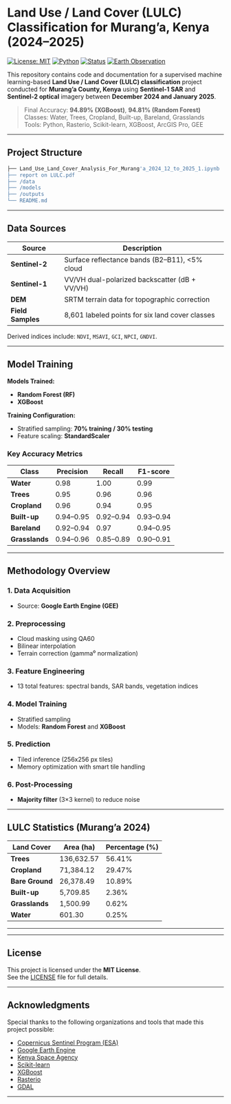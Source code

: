 # Land Use / Land Cover (LULC) Classification for Murang’a, Kenya (2024–2025)

[![License: MIT](https://img.shields.io/badge/License-MIT-green.svg)](LICENSE)
[![Python](https://img.shields.io/badge/Python-3.10%2B-blue.svg)](https://www.python.org/)
[![Status](https://img.shields.io/badge/Status-Completed-brightgreen)]()
[![Earth Observation](https://img.shields.io/badge/Data-Sentinel--1%20%2F%20Sentinel--2-blue)](https://www.copernicus.eu/en)

This repository contains code and documentation for a supervised machine learning-based **Land Use / Land Cover (LULC) classification** project conducted for **Murang’a County, Kenya** using **Sentinel-1 SAR** and **Sentinel-2 optical** imagery between **December 2024 and January 2025**.

> Final Accuracy: **94.89% (XGBoost)**, **94.81% (Random Forest)**  
> Classes: Water, Trees, Cropland, Built-up, Bareland, Grasslands  
> Tools: Python, Rasterio, Scikit-learn, XGBoost, ArcGIS Pro, GEE

---

## Project Structure

```bash
├── Land_Use_Land_Cover_Analysis_For_Murang'a_2024_12_to_2025_1.ipynb  # Core Jupyter Notebook
├── report on LULC.pdf                                                 # Full technical report
├── /data                                                              # Folder for imagery and training data
├── /models                                                            # Trained models (RF & XGBoost)
├── /outputs                                                           # Classified rasters and filtered outputs
└── README.md
```

 
---

## Data Sources

| Source        | Description                                        |
|---------------|----------------------------------------------------|
| **Sentinel-2** | Surface reflectance bands (B2–B11), <5% cloud      |
| **Sentinel-1** | VV/VH dual-polarized backscatter (dB + VV/VH)     |
| **DEM**        | SRTM terrain data for topographic correction       |
| **Field Samples** | 8,601 labeled points for six land cover classes |

Derived indices include: `NDVI`, `MSAVI`, `GCI`, `NPCI`, `GNDVI`.

---

## Model Training

**Models Trained:**

- **Random Forest (RF)**  
- **XGBoost**

**Training Configuration:**

- Stratified sampling: **70% training / 30% testing**  
- Feature scaling: **StandardScaler**

### Key Accuracy Metrics

| Class       | Precision | Recall | F1-score |
|-------------|-----------|--------|----------|
| **Water**     | 0.98      | 1.00   | 0.99     |
| **Trees**     | 0.95      | 0.96   | 0.96     |
| **Cropland**  | 0.96      | 0.94   | 0.95     |
| **Built-up**  | 0.94–0.95 | 0.92–0.94 | 0.93–0.94 |
| **Bareland**  | 0.92–0.94 | 0.97   | 0.94–0.95 |
| **Grasslands**| 0.94–0.96 | 0.85–0.89 | 0.90–0.91 |

---

## Methodology Overview

### 1. Data Acquisition  
- Source: **Google Earth Engine (GEE)**  

### 2. Preprocessing  
- Cloud masking using QA60  
- Bilinear interpolation  
- Terrain correction (gamma⁰ normalization)  

### 3. Feature Engineering  
- 13 total features: spectral bands, SAR bands, vegetation indices  

### 4. Model Training  
- Stratified sampling  
- Models: **Random Forest** and **XGBoost**

### 5. Prediction  
- Tiled inference (256x256 px tiles)  
- Memory optimization with smart tile handling  

### 6. Post-Processing  
- **Majority filter** (3×3 kernel) to reduce noise  

---

## LULC Statistics (Murang’a 2024)

| Land Cover  | Area (ha)   | Percentage (%) |
|-------------|-------------|----------------|
| **Trees**       | 136,632.57  | 56.41%         |
| **Cropland**    | 71,384.12   | 29.47%         |
| **Bare Ground** | 26,378.49   | 10.89%         |
| **Built-up**    | 5,709.85    | 2.36%          |
| **Grasslands**  | 1,500.99    | 0.62%          |
| **Water**       | 601.30      | 0.25%          |

---
---

## License

This project is licensed under the **MIT License**.  
See the [LICENSE](LICENSE) file for full details.

---

## Acknowledgments

Special thanks to the following organizations and tools that made this project possible:

- [Copernicus Sentinel Program (ESA)](https://www.copernicus.eu/en)
- [Google Earth Engine](https://earthengine.google.com/)
- [Kenya Space Agency](https://ksa.go.ke/)
- [Scikit-learn](https://scikit-learn.org/)
- [XGBoost](https://xgboost.readthedocs.io/)
- [Rasterio](https://rasterio.readthedocs.io/)
-  [GDAL](https://gdal.org/)

---


